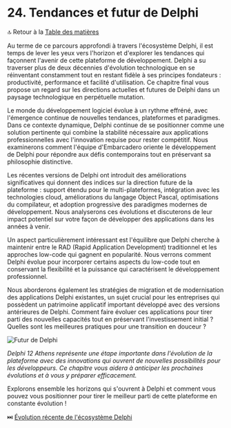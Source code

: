 # 24. Tendances et futur de Delphi

🔝 Retour à la [Table des matières](/SOMMAIRE.md)

Au terme de ce parcours approfondi à travers l'écosystème Delphi, il est temps de lever les yeux vers l'horizon et d'explorer les tendances qui façonnent l'avenir de cette plateforme de développement. Delphi a su traverser plus de deux décennies d'évolution technologique en se réinventant constamment tout en restant fidèle à ses principes fondateurs : productivité, performance et facilité d'utilisation. Ce chapitre final vous propose un regard sur les directions actuelles et futures de Delphi dans un paysage technologique en perpétuelle mutation.

Le monde du développement logiciel évolue à un rythme effréné, avec l'émergence continue de nouvelles tendances, plateformes et paradigmes. Dans ce contexte dynamique, Delphi continue de se positionner comme une solution pertinente qui combine la stabilité nécessaire aux applications professionnelles avec l'innovation requise pour rester compétitif. Nous examinerons comment l'équipe d'Embarcadero oriente le développement de Delphi pour répondre aux défis contemporains tout en préservant sa philosophie distinctive.

Les récentes versions de Delphi ont introduit des améliorations significatives qui donnent des indices sur la direction future de la plateforme : support étendu pour le multi-plateformes, intégration avec les technologies cloud, améliorations du langage Object Pascal, optimisations du compilateur, et adoption progressive des paradigmes modernes de développement. Nous analyserons ces évolutions et discuterons de leur impact potentiel sur votre façon de développer des applications dans les années à venir.

Un aspect particulièrement intéressant est l'équilibre que Delphi cherche à maintenir entre le RAD (Rapid Application Development) traditionnel et les approches low-code qui gagnent en popularité. Nous verrons comment Delphi évolue pour incorporer certains aspects du low-code tout en conservant la flexibilité et la puissance qui caractérisent le développement professionnel.

Nous aborderons également les stratégies de migration et de modernisation des applications Delphi existantes, un sujet crucial pour les entreprises qui possèdent un patrimoine applicatif important développé avec des versions antérieures de Delphi. Comment faire évoluer ces applications pour tirer parti des nouvelles capacités tout en préservant l'investissement initial ? Quelles sont les meilleures pratiques pour une transition en douceur ?

![Futur de Delphi](https://placeholder-for-delphi-future.com/image.png)

*Delphi 12 Athens représente une étape importante dans l'évolution de la plateforme avec des innovations qui ouvrent de nouvelles possibilités pour les développeurs. Ce chapitre vous aidera à anticiper les prochaines évolutions et à vous y préparer efficacement.*

Explorons ensemble les horizons qui s'ouvrent à Delphi et comment vous pouvez vous positionner pour tirer le meilleur parti de cette plateforme en constante évolution !

⏭️ [Évolution récente de l'écosystème Delphi](/24-tendances-et-futur-de-delphi/01-evolution-recente-de-lecosysteme-delphi.md)
